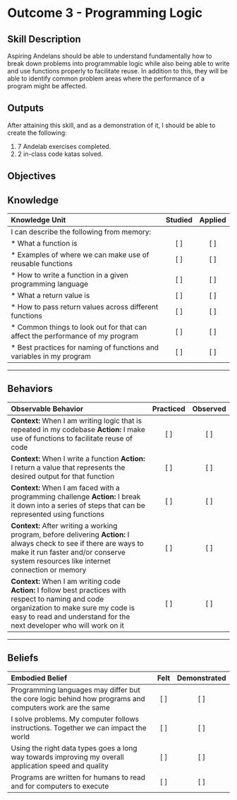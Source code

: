 # Outcome 3 - Programming Logic

**Skill Description**
----------
Aspiring Andelans should be able to understand fundamentally how to break down problems into programmable logic while also being able to write and use functions properly to facilitate reuse. In addition to this, they will be able to identify common problem areas where the performance of a program might be affected.


**Outputs**
----------
After attaining this skill, and as a demonstration of it, I should be able to create the following:

1. 7 Andelab exercises completed.
2. 2 in-class code katas solved.


**Objectives**
----------

## **Knowledge**


| Knowledge Unit   |      Studied      | Applied |
|:-------------|:------------------:|:--------:|
| I can describe the following from memory: | | |
| * What a function is | [ ] | [ ]  |
| * Examples of where we can make use of reusable functions |   [ ]   |   [ ] |
| * How to write a function in a given programming language | [ ] |    [ ] |
| * What a return value is | [ ] |    [ ] |
| * How to pass return values across different functions | [ ] |    [ ] |
| * Common things to look out for that can affect the performance of my program | [ ] |    [ ] |
| * Best practices for naming of functions and variables in my program | [ ] |    [ ] |


----------


## **Behaviors**


| Observable Behavior   |      Practiced      | Observed |
|:-------------|:------------------:|:--------:|
| **Context:** When I am writing logic that is repeated in my codebase **Action:** I make use of functions to facilitate reuse of code | [ ] | [ ]  |
| **Context:** When I write a function **Action:** I return a value that represents the desired output for that function | [ ] |    [ ] |
| **Context:** When I am faced with a programming challenge **Action:** I break it down into a series of steps that can be represented using functions |   [ ]   |   [ ] |
| **Context:** After writing a working program, before delivering **Action:** I always check to see if there are ways to make it run faster and/or conserve system resources like internet connection or memory | [ ] |    [ ] |
| **Context:** When I am writing code **Action:** I follow best practices with respect to naming and code organization to make sure my code is easy to read and understand for the next developer who will work on it | [ ] |    [ ] |

----------


## **Beliefs**


| Embodied Belief   |      Felt      | Demonstrated |
|:-------------|:------------------:|:--------:|
| Programming languages may differ but the core logic behind how programs and computers work are the same | [ ] | [ ] |
| I solve problems. My computer follows instructions. Together we can impact the world | [ ] | [ ] |
| Using the right data types goes a long way towards improving my overall application speed and quality | [ ] | [ ] |
| Programs are written for humans to read and for computers to execute |   [ ]   |   [ ] |
